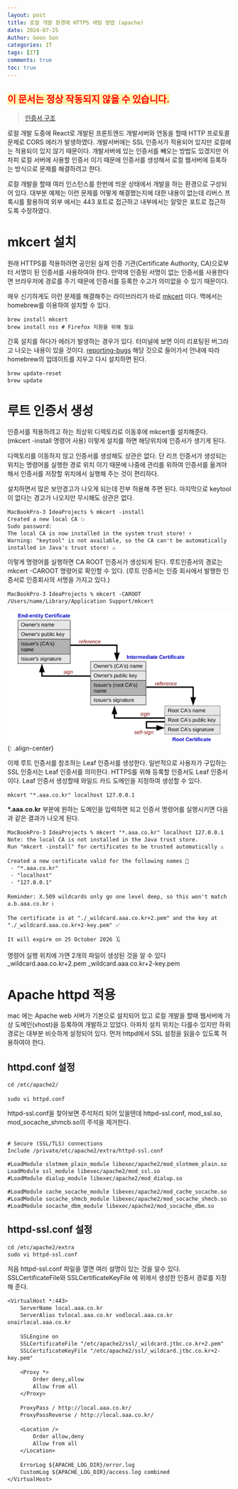 ```yaml
---
layout: post
title: 로컬 개발 환경에 HTTPS 세팅 방법 (apache)
date: 2024-07-25
Author: Geon Son
categories: IT
tags: [IT]
comments: true
toc: true
---
```


## <span style="background-color:#fff5b1; color:red ">이 문서는 정상 작동되지 않을 수 있습니다. </span>


>[인증서 구조](https://brunch.co.kr/@sangjinkang/47)


로컬 개발 도중에 React로 개발된 프론트엔드 개발서버와 연동을 할때 HTTP 프로토콜 문제로 CORS 에러가 발생하였다. 개발서버에는 SSL 인증서가 적용되어 있지만 로컬에는 적용되이 있지 않기 때문이다.
개발서버에 있는 인증서를 빼오는 방법도 있겠지만 어차피 로컬 서버에 사용할 인증서 이기 때문에 인증서를 생성해서 로컬 웹서버에 등록하는 방식으로 문제를 해결하려고 한다. 

로컬 개발을 할때 여러 인스턴스를 한번에 띄운 상태에서 개발을 하는 환경으로 구성되어 있다.
대부분 예제는 이런 문제를 어떻게 해결했는지에 대한 내용이 없는데 리버스 프록시를 활용하여 외부 에서는 443 포트로 접근하고 내부에서는 알맞은 포트로 접근하도록 수정하였다. 

# mkcert 설치
원래 HTTPS를 적용하려면 공인된 실제 인증 기관(Certificate Authority, CA)으로부터 서명이 된 인증서를 사용하여야 한다. 만약에 인증된 서명이 없는 인증서를 사용한다면 브라우저에 경로를 주기 때문에 인증서를 등록한 수고가 의미없을 수 있기 때문이다.

매우 신기하게도 이런 문제를 해결해주는 라이브러리가 바로 [mkcert](https://github.com/FiloSottile/mkcert) 이다. 맥에서는 homebrew를 이용하여 설치할 수 있다. 

~~~
brew install mkcert
brew install nss # Firefox 지원을 위해 필요
~~~

간혹 설치를 하다가 에러가 발생하는 경우가 있다. 터미널에 보면 이미 리포팅된 버그라고 나오는 내용이 있을 것이다. [reporting-bugs](https://github.com/Homebrew/homebrew-cask#reporting-bugs) 해당 깃으로 들어가서 안내에 따라 homebrew의 업데이트를 지우고 다시 설치하면 된다. 

~~~
brew update-reset
brew update
~~~

# 루트 인증서 생성
인증서를 적용하려고 하는 최상위 디렉토리로 이동후에 mkcert를 설치해준다. (mkcert -install 명령어 사용) 이렇게 설치를 하면 해당위치에 인증서가 생기게 된다.

디렉토리를 이동하지 않고 인증서를 생성해도 상관은 없다. 단 리프 인증서가 생성되는 위치는 명령어를 실행한 경로 위치 이기 때문에 나중에 관리를 위하여 인증서를 옮겨야 해서 인증서를 저장할 위치에서 실행해 주는 것이 편리하다. 

설치하면서 많은 보안경고가 나오게 되는데 전부 허용해 주면 된다. 마지막으로 keytool이 없다는 경고가 나오지만 무시해도 상관은 없다.

~~~
MacBookPro-3 IdeaProjects % mkcert -install
Created a new local CA 💥
Sudo password:
The local CA is now installed in the system trust store! ⚡️
Warning: "keytool" is not available, so the CA can't be automatically installed in Java's trust store! ⚠️
~~~


이렇게 명령어를 실행하면 CA ROOT 인증서가 생성되게 된다. 루트인증서의 경로는  mkcert -CAROOT 명령어로 확인할 수 있다. (루트 인증서는 인증 회사에서 발행한 인증서로 인증회사의 서명을 가지고 있다.)
~~~
MacBookPro-3 IdeaProjects % mkcert -CAROOT
/Users/name/Library/Application Support/mkcert
~~~

![](/images/it/3djprgop2hfgergtgegerh.svg.png){: .align-center}

이제 루트 인증서를 참조하는 Leaf 인증서를 생성한다. 일반적으로 사용자가 구입하는 SSL 인증서는 Leaf 인증서를 의미한다. HTTPS를 위해 등록할 인증서도 Leaf 인증서 이다.
Leaf 인증서 생성할때 와일드 카드 도메인을 지정하여 생성할 수 있다. 

~~~
mkcert "*.aaa.co.kr" localhost 127.0.0.1
~~~

**&#42;.aaa.co.kr** 부분에 원하는 도메인을 입력하면 되고 인증서 명령어를 실행시키면 다음과 같은 결과가 나오게 된다. 

~~~
MacBookPro-3 IdeaProjects % mkcert "*.aaa.co.kr" localhost 127.0.0.1
Note: the local CA is not installed in the Java trust store.
Run "mkcert -install" for certificates to be trusted automatically ⚠️

Created a new certificate valid for the following names 📜
 - "*.aaa.co.kr"
 - "localhost"
 - "127.0.0.1"

Reminder: X.509 wildcards only go one level deep, so this won't match a.b.aaa.co.kr ℹ️

The certificate is at "./_wildcard.aaa.co.kr+2.pem" and the key at "./_wildcard.aaa.co.kr+2-key.pem" ✅

It will expire on 25 October 2026 🗓

~~~

명령어 실행 위치에 가면 2개의 파일이 생성된 것을 알 수 있다
_wildcard.aaa.co.kr+2.pem
_wildcard.aaa.co.kr+2-key.pem


# Apache httpd 적용
mac 에는 Apache web 서버가 기본으로 설치되어 있고 로컬 개발을 할때 웹서버에 가상 도메인(vhost)을 등록하여 개발하고 있었다. 
아파치 설치 위치는 다를수 있지만 하위 경로는 대부분 비슷하게 설정되어 있다. 먼저 httpd에서 SSL 설정을 읽을수 있도록 허용하여야 한다.

## httpd.conf 설정 
~~~
cd /etc/apache2/

sudo vi httpd.conf
~~~

httpd-ssl.conf을 찾아보면 주석처리 되어 있을텐데 httpd-ssl.conf, mod_ssl.so, mod_socache_shmcb.so의 주석을 제거한다.

~~~

# Secure (SSL/TLS) connections
Include /private/etc/apache2/extra/httpd-ssl.conf
~~~

~~~
#LoadModule slotmem_plain_module libexec/apache2/mod_slotmem_plain.so
LoadModule ssl_module libexec/apache2/mod_ssl.so
#LoadModule dialup_module libexec/apache2/mod_dialup.so
~~~

~~~
#LoadModule cache_socache_module libexec/apache2/mod_cache_socache.so
#LoadModule socache_shmcb_module libexec/apache2/mod_socache_shmcb.so
#LoadModule socache_dbm_module libexec/apache2/mod_socache_dbm.so
~~~


## httpd-ssl.conf 설정 

~~~
cd /etc/apache2/extra
sudo vi httpd-ssl.conf
~~~

처음 httpd-ssl.conf 파일을 열면 여러 설명이 있는 것을 알수 있다. 
SSLCertificateFile와 SSLCertificateKeyFile 에 위에서 생성한 인증서 경로를 지정해 준다. 

~~~
<VirtualHost *:443>
    ServerName local.aaa.co.kr
    ServerAlias tvlocal.aaa.co.kr vodlocal.aaa.co.kr onairlocal.aaa.co.kr

    SSLEngine on
    SSLCertificateFile "/etc/apache2/ssl/_wildcard.jtbc.co.kr+2.pem"
    SSLCertificateKeyFile "/etc/apache2/ssl/_wildcard.jtbc.co.kr+2-key.pem"

    <Proxy *>
        Order deny,allow
        Allow from all
    </Proxy>

    ProxyPass / http://local.aaa.co.kr/
    ProxyPassReverse / http://local.aaa.co.kr/

    <Location />
        Order allow,deny
        Allow from all
    </Location>

    ErrorLog ${APACHE_LOG_DIR}/error.log
    CustomLog ${APACHE_LOG_DIR}/access.log combined
</VirtualHost>
~~~